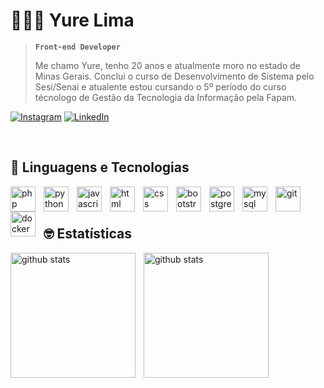 # 👨🏻‍💻 Yure Lima

> **`Front-end Developer`**
>
> Me chamo Yure, tenho 20 anos e atualmente moro no estado de Minas Gerais.
> Conclui o curso de Desenvolvimento de Sistema pelo Sesi/Senai e atualente estou cursando o 5º período do curso técnologo de Gestão da Tecnologia da Informação pela Fapam.

[![Instagram](https://img.shields.io/badge/Instagram-%23E4405F.svg?style=for-the-badge&logo=Instagram&logoColor=white)](https://www.instagram.com/yure_lima16?igsh=MXFscnRodHVrMHVqbg%3D%3D&utm_source=qr)
[![LinkedIn](https://img.shields.io/badge/linkedin-%230077B5.svg?style=for-the-badge&logo=linkedin&logoColor=white)](https://www.linkedin.com/in/yurelima016)

<br/>

## 🤖 Linguagens e Tecnologias

<img 
    align="left"
    alt="php"
    title="php"
    width="40px"
    style="padding-right: 10px;"
    src="https://cdn.jsdelivr.net/gh/devicons/devicon@latest/icons/php/php-original.svg" 
/>
<img 
    align="left"
    alt="python"
    title="python"
    width="40px"
    style="padding-right: 10px;"
    src="https://cdn.jsdelivr.net/gh/devicons/devicon@latest/icons/python/python-original.svg" 
/>
<img 
    align="left"
    alt="javascript"
    title="javascript"
    width="40px"
    style="padding-right: 10px;"
    src="https://cdn.jsdelivr.net/gh/devicons/devicon@latest/icons/javascript/javascript-original.svg" 
/>
<img 
    align="left"
    alt="html"
    title="html"
    width="40px"
    style="padding-right: 10px;"
    src="https://cdn.jsdelivr.net/gh/devicons/devicon@latest/icons/html5/html5-original.svg" 
/>
<img 
    align="left"
    alt="css"
    title="css"
    width="40px"
    style="padding-right: 10px;"
    src="https://cdn.jsdelivr.net/gh/devicons/devicon@latest/icons/css3/css3-original.svg" 
/>
<img 
    align="left"
    alt="bootstrap"
    title="bootstrap"
    width="40px"
    style="padding-right: 10px;"
    src="https://cdn.jsdelivr.net/gh/devicons/devicon@latest/icons/bootstrap/bootstrap-original.svg" 
/>
<img 
    align="left"
    alt="postgresql"
    title="postgresql"
    width="40px"
    style="padding-right: 10px;"
    src="https://cdn.jsdelivr.net/gh/devicons/devicon@latest/icons/postgresql/postgresql-original.svg" 
/>
<img 
    align="left"
    alt="mysql"
    title="mysql"
    width="40px"
    style="padding-right: 10px;"
    src="https://cdn.jsdelivr.net/gh/devicons/devicon@latest/icons/mysql/mysql-original.svg" 
/>
<img 
    align="left"
    alt="git"
    title="git"
    width="40px"
    style="padding-right: 10px;"
    src="https://cdn.jsdelivr.net/gh/devicons/devicon@latest/icons/git/git-original.svg" 
/>
<img 
    align="left"
    alt="docker"
    title="docker"
    width="40px"
    style="padding-right: 10px;"
    src="https://cdn.jsdelivr.net/gh/devicons/devicon@latest/icons/docker/docker-original.svg" 
/>

<br/>
<br/>

## 🤓 Estatísticas

<img
    align="left"
    alt="github stats"
    height="200px"
    style="padding-right: 10px;"
    src="https://github-readme-stats.vercel.app/api?username=yurelima016&show_icons=true&theme=dark&include_all_commits=true&locale=pt-BR"
/>
<img
    align="left"
    alt="github stats"
    height="200px"
    style="padding-right: 10px;"
    src="https://github-readme-stats.vercel.app/api/top-langs/?username=yurelima016&theme=dark&include_all_commits=true&locale=pt-BR&layout=compact&langs_count=10"
/>
